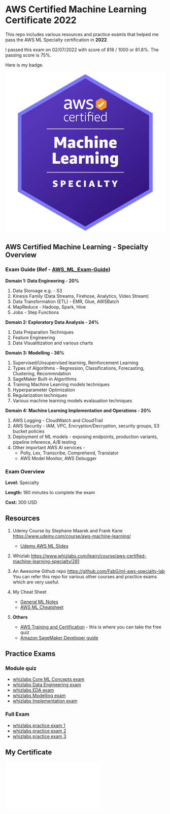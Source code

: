 # AWS Certified Machine Learning Certificate 2022

 This repo includes various resources and practice examls that helped me pass the AWS ML Specialty certification in **2022**.

 I passed this exam on 02/07/2022 with score of 818 / 1000 or 81.8%. The passing score is 75%.
 
 Here is my badge.

 ![ml-specialty-image](Certificate/aws-certified-machine-learning-specialty.png)

## AWS Certified Machine Learning - Specialty Overview

### Exam Guide (Ref - [AWS_ML_Exam-Guide](https://d1.awsstatic.com/training-and-certification/docs-ml/AWS-Certified-Machine-Learning-Specialty_Exam-Guide.pdf))

**Domain 1: Data Engineering  - 20%**
1. Data Storoage e.g. - S3
2. Kinesis Family (Data Streams, Firehose, Analytics, Video Stream)
3. Data Transformation (ETL) - EMR, Glue, AWSBatch
4. MapReduce - Hadoop, Spark, Hive
5. Jobs - Step Functions

**Domain 2: Exploratory Data Analysis  - 24%**
1. Data Preparation Techniques
2. Feature Engineering
3. Data Visualitization and various charts

**Domain 3: Modelling  - 36%**
1. Supervised/Unsupervised learning, Reinforcement Learning
2. Types of Algorithms - Regression, Classifications, Forecasting, Clustering, Recommndation
3. SageMaker Built-in Algorithms
4. Training Machine Leanring models techniques
5. Hyperparameter Optimization
6. Regularization techniques
7. Various machine learning models evalauation techniques

**Domain 4: Machine Learning Implementation and Operations  - 20%**
1. AWS Logging - CloudWatch and CloudTrail
2. AWS Security - IAM, VPC, Encryption/Decryption, security groups, S3 bucket policies
3. Deployment of ML models - exposing endpoints, production variants, pipeline inference, A/B testing
4. Other important AWS AI services - 
    - Polly, Lex, Transcribe, Comprehend, Translator
    - AWS Model Monitor, AWS Debugger

### Exam Overview

**Level:** Specialty

**Length:** 180 minutes to complete the exam

**Cost:** 300 USD 


## Resources

1. Udemy Course by Stephane Maarek and Frank Kane
https://www.udemy.com/course/aws-machine-learning/
    - [Udemy AWS ML Slides](Udemy/AWSCertifiedMLSlides.pdf)

2. Whizlab
https://www.whizlabs.com/learn/course/aws-certified-machine-learning-specialty/281


3. An Awesome Github repo 
https://github.com/FabG/ml-aws-specialty-lab
You can refer this repo for various other courses and practice exams which are very useful.


4. My Cheat Sheet
    - [General ML Notes](General_ML_Notes.md)
    - [AWS ML Cheatsheet](AWS_ML_CheatSheet.md)


5. **Others**

    - [AWS Training and Certification](https://www.aws.training/) - this is where you can take the free quiz
    - [Amazon SageMaker Developer guide](https://docs.aws.amazon.com/sagemaker/latest/dg/sagemaker-dg.pdf)

## Practice Exams

### Module quiz
 - [whizlabs Core ML Concepts exam](whizlabs/PracticeExams/Core_Concepts_quiz.pdf)
 - [whizlabs Data Engineering exam](whizlabs/PracticeExams/Data_Engineering_quiz.pdf)
 - [whizlabs EDA exam](whizlabs/PracticeExams/EDA_quiz.pdf)
 - [whizlabs Modelling exam](whizlabs/PracticeExams/Modelling_quiz.pdf)
 - [whizlabs Implementation exam](whizlabs/PracticeExams/Implementation_quiz.pdf)


### Full Exam
 - [whizlabs practice exam 1](whizlabs/PracticeExams/Whizlabs_full_test_1.pdf)
 - [whizlabs practice exam 2](whizlabs/PracticeExams/Whizlabs_full_test_2.pdf)
 - [whizlabs practice exam 3](whizlabs/PracticeExams/Whizlabs_full_test_3.pdf)



## My Certificate

 ![ml-specialty-certificate](Certificate/AWS%20Certified%20Machine%20Learning%20-%20Specialty%20certificate.pdf)

